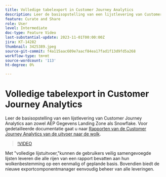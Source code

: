 ```yaml
---
title: Volledige tabelexport in Customer Journey Analytics
description: Leer de basisopstelling van een lijstlevering van Customer Journey Analytics aan zowel AEP Gegevens Landing Zone als Snowflake.
feature: Curate and Share
role: User
level: Intermediate
doc-type: Feature Video
last-substantial-update: 2023-11-01T00:00:00Z
jira: KT-14282
thumbnail: 3425389.jpeg
source-git-commit: f4a115aac609e7aacf84ea17fad1f13d9fd5a268
workflow-type: tm+mt
source-wordcount: '113'
ht-degree: 0%

---
```



# Volledige tabelexport in Customer Journey Analytics

Leer de basisopstelling van een lijstlevering van Customer Journey Analytics aan zowel AEP Gegevens Landing Zone als Snowflake. Voor gedetailleerde documentatie gaat u naar [Rapporten van de Customer Journey Analytics van de uitvoer naar de wolk](https://experienceleague.adobe.com/docs/analytics-platform/using/cja-workspace/export/export-cloud.html?lang=nl-NL).

>[!VIDEO](https://video.tv.adobe.com/v/3450979/?captions=dut&learn=on)

Met &quot;volledige lijstuitvoer,&quot;kunnen de gebruikers veilig samengevoegde lijsten leveren die alle rijen van een rapport bevatten aan hun wolkenbestemming op een eenmalig of geplande basis.  Bovendien biedt de nieuwe exportcomponentmanager eenvoudig beheer van alle leveringen.

